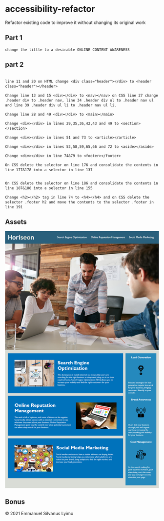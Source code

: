 # accessibility-refactor
Refactor existing code to improve it without changing its original work


## Part 1
```
change the tittle to a desirable ONLINE CONTENT AWARENESS
```

## part 2
```

line 11 and 20 on HTML change <div class="header"></div> to <header class="header"></header>
```
```
Change line 13 and 15 <div></div> to <nav></nav> on CSS line 27 change .header div to .header nav, line 34 .header div ul to .header nav ul and line 39 .header div ul li to .header nav ul li.

```

```
Change line 28 and 49 <div></div> to <main></main> 
```

```
Change <div></div> in lines 29,35,36,42,43 and 49 to <section></section>
```

```
Change <div></div> in lines 51 and 73 to <article></article>
```

```
Change <div></div> in lines 52,58,59,65,66 and 72 to <aside></aside>
```
```
Change <div></div> in line 74&79 to <footer></footer>
```


```
On CSS delete the selector on line 176 and consolidate the contents in line 177&178 into a selector in line 137
```


```On CSS delete the selector on line 181 and consolidate the contents in line 182&183 into a selector in line 146
```

```
On CSS delete the selector on line 186 and consolidate the contents in line 187&188 into a selector in line 155
```

```
Change <h2></h2> tag in line 74 to <h4></h4> and on CSS delete the selector .footer h2 and move the contents to the selector .footer in line 191
```

## Assets

![The Horiseon webpage includes a navigation bar, a header image, and cards with text and images at the bottom of the page.](./assets/images/01-html-css-git-homework-demo.png)

## Bonus

© 2021 Emmanuel Silvanus Lyimo